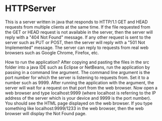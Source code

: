# HTTPServer
This is a server written in java that responds to HTTP/1.1 GET and HEAD requests from multiple clients at the same time. If the file requested from the GET or HEAD request is not available in the server, then the server will reply with a "404 Not Found" message. If any other request is sent to the server such as PUT or POST, then the server will reply with a "501 Not Implemented" message. The server can reply to requests from real web browsers such as Google Chrome, Firefox, etc. 

How to run the application?
After copying and pasting the files in the src folder into a java IDE such as Eclipse or NetBeans, run the application by passing in a command line argument. The command line argument is the port number for which the server is listening to requests from. Set it to a number such as 9999. After running the application with the argument, the server will wait for a request on that port from the web browser.
Now open a web browser and type localhost:9999 (where localhost is referring to the IP address of the server which is your device and 9999 is the port number). You should see the HTML page displayed on the web browser. If you type something like localhost:9999/1233 in the web browser, then the web browser will display the Not Found page. 



